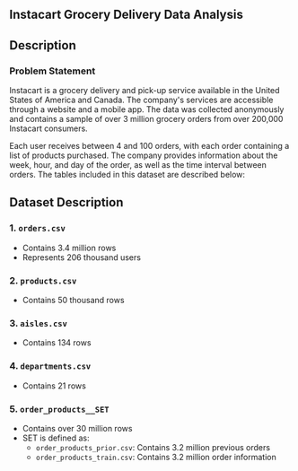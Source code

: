 ## Instacart Grocery Delivery Data Analysis

## Description

### Problem Statement
Instacart is a grocery delivery and pick-up service available in the United States of America and Canada. The company's services are accessible through a website and a mobile app. The data was collected anonymously and contains a sample of over 3 million grocery orders from over 200,000 Instacart consumers.

Each user receives between 4 and 100 orders, with each order containing a list of products purchased. The company provides information about the week, hour, and day of the order, as well as the time interval between orders. The tables included in this dataset are described below:

## Dataset Description

### 1. `orders.csv`
- Contains 3.4 million rows
- Represents 206 thousand users

### 2. `products.csv`
- Contains 50 thousand rows

### 3. `aisles.csv`
- Contains 134 rows

### 4. `departments.csv`
- Contains 21 rows

### 5. `order_products__SET`
- Contains over 30 million rows
- SET is defined as:
  - `order_products_prior.csv`: Contains 3.2 million previous orders
  - `order_products_train.csv`: Contains 3.2 million order information
